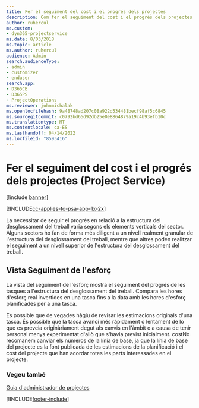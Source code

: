 ```yaml
---
title: Fer el seguiment del cost i el progrés dels projectes
description: Com fer el seguiment del cost i el progrés dels projectes al Project Service
author: ruhercul
ms.custom:
- dyn365-projectservice
ms.date: 8/03/2018
ms.topic: article
ms.author: ruhercul
audience: Admin
search.audienceType:
- admin
- customizer
- enduser
search.app:
- D365CE
- D365PS
- ProjectOperations
ms.reviewer: johnmichalak
ms.openlocfilehash: 9a48748ad207c08a922d534481becf98af5c6845
ms.sourcegitcommit: c0792bd65d92db25e0e8864879a19c4b93efb10c
ms.translationtype: MT
ms.contentlocale: ca-ES
ms.lasthandoff: 04/14/2022
ms.locfileid: "8593416"
---
```

# <a name="track-project-progress-and-cost-project-service"></a>Fer el seguiment del cost i el progrés dels projectes (Project Service)

[!include [banner](../includes/psa-now-project-operations.md)]

[!INCLUDE[cc-applies-to-psa-app-1x-2x](../includes/cc-applies-to-psa-app-1x-2x.md)]

La necessitar de seguir el progrés en relació a la estructura del desglossament del treball varia segons els elements verticals del sector. Alguns sectors ho fan de forma més diligent a un nivell realment granular de l'estructura del desglossament del treball, mentre que altres poden realitzar el seguiment a un nivell superior de l'estructura del desglossament del treball.  
  
## <a name="effort-tracking-view"></a>Vista Seguiment de l'esforç  
La vista del seguiment de l'esforç mostra el seguiment del progrés de les tasques a l'estructura del desglossament del treball. Compara les hores d'esforç real invertides en una tasca fins a la data amb les hores d'esforç planificades per a una tasca.  
  
És possible que de vegades hàgiu de revisar les estimacions originals d'una tasca. És possible que la tasca avanci més ràpidament o lentament de lo que es preveia originàriament degut als canvis en l'àmbit o a causa de tenir personal menys experimentat d'allò que s'havia previst inicialment. costNo recomanem canviar els números de la línia de base, ja que la línia de base del projecte es la font publicada de les estimacions de la planificació i el cost del projecte que han acordar totes les parts interessades en el projecte.  
  
### <a name="see-also"></a>Vegeu també  
 [Guia d'administrador de projectes](../psa/project-manager-guide.md)


[!INCLUDE[footer-include](../includes/footer-banner.md)]
